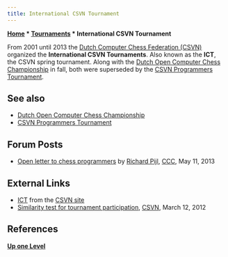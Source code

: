 ```yaml
---
title: International CSVN Tournament
---
```

**[Home](Home "Home") \* [Tournaments](Tournaments_and_Matches "Tournaments and Matches") \* International CSVN Tournament**


From 2001 until 2013 the [Dutch Computer Chess Federation (CSVN)](CSVN "CSVN") organized the **International CSVN Tournaments**. Also known as the **ICT**, the CSVN spring tournament. Along with the [Dutch Open Computer Chess Championship](Dutch_Open_Computer_Chess_Championship "Dutch Open Computer Chess Championship") in fall, both were superseded by the [CSVN Programmers Tournament](CSVN_Programmers_Tournament "CSVN Programmers Tournament").



## See also


* [Dutch Open Computer Chess Championship](Dutch_Open_Computer_Chess_Championship "Dutch Open Computer Chess Championship")
* [CSVN Programmers Tournament](CSVN_Programmers_Tournament "CSVN Programmers Tournament")


## Forum Posts


* [Open letter to chess programmers](http://www.talkchess.com/forum/viewtopic.php?t=47963) by [Richard Pijl](Richard_Pijl "Richard Pijl"), [CCC](CCC "CCC"), May 11, 2013


## External Links


* [ICT](http://www.csvn.nl/index.php/historie/ict) from the [CSVN site](http://www.csvn.nl/)
* [Similarity test for tournament participation](http://www.computerschaak.nl/index.php?option=com_content&view=article&id=521%3Agebruik-van-ponder-hit-systeem-voor-toernooideelname&catid=18%3Avereniging&Itemid=28&lang=en), [CSVN](CSVN "CSVN"), March 12, 2012


## References


  

**[Up one Level](Tournaments_and_Matches "Tournaments and Matches")**







 
